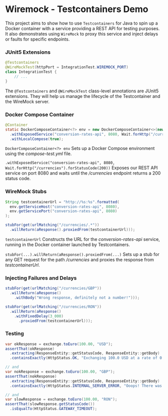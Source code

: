 # Wiremock - Testcontainers Demo

This project aims to show how to use `Testcontainers` for Java to spin up a Docker container with a service providing a REST API for testing purposes. It also demonstrates using `WireMock` to proxy this service and inject delays or faults for specific endpoints.


### JUnit5 Extensions
```java
@Testcontainers
@WireMockTest(httpPort = IntegrationTest.WIREMOCK_PORT)
class IntegrationTest {
    // ...
}
```
The `@Testcontainers` and `@WireMockTest` class-level annotations are JUnit5 extensions. They will help us manage the lifecycle of the Testcontainer and the WireMock server.

### Docker Compose Container
```java
@Container
static DockerComposeContainer<?> env = new DockerComposeContainer<>(new File("src/test/resources/compose-test.yml"))
  .withExposedService("conversion-rates-api", 8080, Wait.forHttp("/currencies").forStatusCode(200)) 
  .withLocalCompose(true);
```
`DockerComposeContainer<?> env` Sets up a Docker Compose environment using the _compose-test.yml_ file.

`.withExposedService("conversion-rates-api", 8080, Wait.forHttp("/currencies").forStatusCode(200))` Exposes our REST API service on port 8080 and waits until the _/currencies_ endpoint returns a 200 status code.

### WireMock Stubs
```java
String testcontainerUrl = "http://%s:%s".formatted(
  env.getServiceHost("conversion-rates-api", 8080),
  env.getServicePort("conversion-rates-api", 8080)
);

stubFor(get(urlMatching("/currencies/.*"))
  .willReturn(aResponse().proxiedFrom(testcontainerUrl)));
```
`testcontainerUrl` Constructs the URL for the _conversion-rates-api_ service, running in the Docker container launched by Testcontainers.

`stubFor(...).willReturn(aResponse().proxiedFrom(...)` Sets up a stub for any GET request for the path _/currencies_ and proxies the response from _testcontainerUrl_.



### Injecting Failures and Delays
```java
stubFor(get(urlMatching("/currencies/GBP"))
  .willReturn(aResponse()
    .withBody("Wrong response, definitely not a number!")));

stubFor(get(urlMatching("/currencies/RON"))
  .willReturn(aResponse()
    .withFixedDelay(3_000)
      .proxiedFrom(testcontainerUrl)));
```

### Testing
```java
var okResponse = exchange.toEuro(100.00, "USD");
assertThat(okResponse)
  .extracting(ResponseEntity::getStatusCode, ResponseEntity::getBody)
  .containsExactly(HttpStatus.OK, "Exchanging 100.0 USD at a rate of 0.92 will give you 92.0 EUR");

// and
var nokResponse = exchange.toEuro(100.00, "GBP");
assertThat(nokResponse)
  .extracting(ResponseEntity::getStatusCode, ResponseEntity::getBody)
  .containsExactly(HttpStatus.INTERNAL_SERVER_ERROR, "Ooops! There was an error on our side!");

// and
var slowResponse = exchange.toEuro(100.00, "RON");
assertThat(slowResponse.getStatusCode())
  .isEqualTo(HttpStatus.GATEWAY_TIMEOUT);
```
